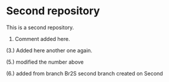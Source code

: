 # Second repository

This is a second repository.

1. Comment added here.

 (3.) Added here another one again.


(5.) modified the number above


(6.) added from branch Br2S second branch created on Second
